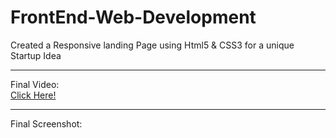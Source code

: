 # FrontEnd-Web-Development
Created a Responsive landing Page using Html5 &amp; CSS3 for a unique Startup Idea 
<hr>
Final Video:<br>
<a href="https://user-images.githubusercontent.com/71458637/122164619-b14c9580-ce94-11eb-8019-f0c9c44d0639.gif">Click Here!</a><br>
<hr>
Final Screenshot:<br>
<a href="https://user-images.githubusercontent.com/71458637/122160742-194bad80-ce8e-11eb-907f-796b518b3805.png"><a/><br>
